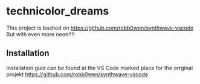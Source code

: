 # technicolor_dreams
This project is bashed on 
https://github.com/robb0wen/synthwave-vscode
But with even more neon!!!!

## Installation
Installation guid can be found at the VS Code marked place for the orrginal projekt 
https://github.com/robb0wen/synthwave-vscode


